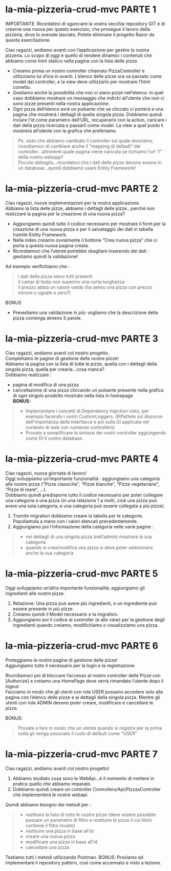 # la-mia-pizzeria-crud-mvc  PARTE 1
IMPORTANTE: Ricordatevi di sganciare la vostra vecchia repository GIT e di crearne una nuova per questo esercizio, che prosegue il lavoro della pizzeria, dove lo avevate lasciato. Potete eliminare il progetto Razor da questa esercitazione.  

Ciao ragazzi, andiamo avanti con l’applicazione per gestire la nostra pizzeria. Lo scopo di oggi è quello di rendere dinamici i contenuti che abbiamo come html statico nella pagina con la lista delle pizze.  
- Creiamo prima un nostro controller chiamato PizzaController e utilizziamo lui d’ora in avanti. L’elenco delle pizze ora va passato come model dal controller, e la view deve utilizzarlo per mostrare l’html corretto.  
- Gestiamo anche la possibilità che non ci siano pizze nell’elenco: in quel caso dobbiamo mostrare un messaggio che indichi all’utente che non ci sono pizze presenti nella nostra applicazione.  
- Ogni pizza dell’elenco avrà un pulsante che se cliccato ci porterà a una pagina che mostrerà i dettagli di quella singola pizza. Dobbiamo quindi inviare l’id come parametro dell’URL, recuperarlo con la action, caricare i dati della pizza ricercata e passarli come model. La view a quel punto li mostrerà all’utente con la grafica che preferiamo.  
> Ps. visto che abbiamo cambiato il controller sul quale lavoriamo, ricordiamoci di cambiare anche il “mapping di default” dei controller...altrimenti quale pagina viene caricata se richiamo l’url “/” della nostra webapp?  
Piccolo dettaglio…ricordatevi che i dati delle pizze devono essere in un database…quindi dobbiamo usare Entity Framework!
  
# la-mia-pizzeria-crud-mvc  PARTE 2
Ciao ragazzi, nuove implementazioni per la nostra applicazione.  
Abbiamo la lista delle pizze, abbiamo i dettagli delle pizze...perchè non realizzare la pagina per la creazione di una nuova pizza?  
- Aggiungiamo quindi tutto il codice necessario per mostrare il form per la creazione di una nuova pizza e per il salvataggio dei dati in tabella tramite Entity Framework.  
- Nella index creiamo ovviamente il bottone “Crea nuova pizza” che ci porta a questa nuova pagina creata.  
- Ricordiamoci che l’utente potrebbe sbagliare inserendo dei dati : gestiamo quindi la validazione!  
  
Ad esempio verifichiamo che :  
> i dati della pizza siano tutti presenti  
> il campi di testo non superino una certa lunghezza  
> il prezzo abbia un valore valido (ha senso una pizza con prezzo minore o uguale a zero?)  
  
BONUS  
- Prevediamo una validazione in più: vogliamo che la descrizione della pizza contenga almeno 5 parole.

  
# la-mia-pizzeria-crud-mvc PARTE 3  

Ciao ragazzi, andiamo avanti col nostro progetto.  
Completiamo le pagine di gestione delle nostre pizze!  
Abbiamo la pagina con la lista di tutte le pizze, quella con i dettagli della singola pizza, quella per crearla...cosa manca?  
Dobbiamo realizzare :  
- pagina di modifica di una pizza  
- cancellazione di una pizza cliccando un pulsante presente nella grafica di ogni singolo prodotto mostrato nella lista in homepage  
**BONUS:**  
> - Implementare i concetti di Dependency Injection visto, per esempio facendo i vostri CustomLoggers. (Riflettete sul discorso dell'importanza delle Interfacce e poi sulla DI applicata nel contesto di web con numerosi controllers)  
> - Provate a semplificare la sintassi dei vostri controller aggiungendo come DI il vostro database.

# la-mia-pizzeria-crud-mvc PARTE 4  
  
Ciao ragazzi, nuova giornata di lavoro!  
Oggi sviluppiamo un’importante funzionalità : aggiungiamo una categoria alle nostre pizze (”Pizze classiche”, “Pizze bianche”, “Pizze vegetariane”, “Pizze di mare”, ...).  
Dobbiamo quindi predisporre tutto il codice necessario per poter collegare una categoria a una pizza (in una relazione 1 a molti, cioè una pizza può avere una sola categoria, e una categoria può essere collegata a più pizze).  
  
1. Tramite migration dobbiamo creare la tabella per le categorie. Popoliamola a mano con i valori elencati precedentemente.  
2. Aggiungiamo poi l’informazione della categoria nelle varie pagine :  
> - nei dettagli di una singola pizza (nell’admin) mostrare la sua categoria  
> - quando si crea/modifica una pizza si deve poter selezionare anche la sua categoria
  
# la-mia-pizzeria-crud-mvc PARTE 5  
  
Oggi sviluppiamo un’altra importante funzionalità: aggiungiamo gli ingredienti alle nostre pizze.  
1. Relazione: Una pizza può avere più ingredienti, e un ingrediente può essere presente in più pizze.  
2. Creiamo quindi il Model necessario e la migration.  
3. Aggiungiamo poi il codice al controller (e alle view) per la gestione degli ingredienti quando creiamo, modifichiamo o visualizziamo una pizza.


# la-mia-pizzeria-crud-mvc PARTE 6  
  
Proteggiamo le nostre pagine di gestione delle pizze!  
Aggiungiamo tutto il necessario per la login e la registrazione.  

Ricordiamoci poi di bloccare l’accesso al nostro controller delle Pizze con [Authorize] e creiamo una HomePage dove verrà rimandato l’utente dopo il logout.  
Facciamo in modo che gli utenti con role USER possano accedere solo alla pagina con l’elenco delle pizze e ai dettagli della singola pizza. Mentre gli utenti con role ADMIN devono poter creare, modificare e cancellare le pizze.  
  
BONUS:  
> Provate a fare in modo che un utente quando si registra per la prima volta gli venga associato il ruolo di default come "USER"
  
# la-mia-pizzeria-crud-mvc PARTE 7  
  Ciao ragazzi, andiamo avanti col nostro progetto!  
1. Abbiamo studiato cosa sono le WebApi...è il momento di mettere in pratica quello che abbiamo imparato.  
2. Dobbiamo quindi creare un controller Controllers/Api/PizzasController che implementerà le nostre webapi.  
  
Quindi abbiamo bisogno dei metodi per :  
>  - restituire la lista di tutte le nostre pizze (deve essere possibile passare un parametro di filtro e restituire le pizze il cui titolo contiene il filtro inviato)
>  - restituire una pizza in base all’id  
>  - creare una nuova pizza  
>  - modificare una pizza in base all’id  
>  - cancellare una pizza  
  
Testiamo tutti i metodi utilizzando Postman.
BONUS:
Proviamo ad implementare il repository pattern, così come accennato e visto a lezione.
